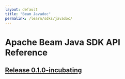 ```yaml
---
layout: default
title: "Beam Javadoc"
permalink: /learn/sdks/javadoc/
---
```

# Apache Beam Java SDK API Reference

## [Release 0.1.0-incubating](0.1.0-incubating)